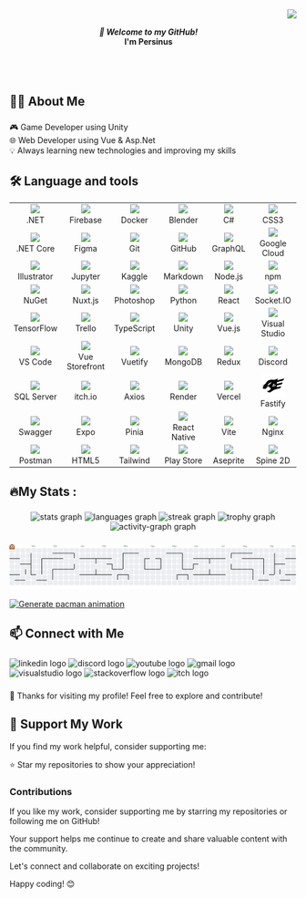 <img align="right" height="120" src="https://i.pinimg.com/736x/12/78/03/1278039c9a4b6f833ec87cc97287a11c.jpg"  />



<br>

<p align="center" >
  <strong><em>👋 Welcome to my GitHub!</em></strong><br>
  <strong>I'm Persinus</strong>
</p>

<br>

<br clear="both">




<h2 align="left">👩‍💻  About Me</h2>

###

<p align="left">🎮 Game Developer using Unity<br>🌐 Web Developer using Vue & Asp.Net<br>💡 Always learning new technologies and improving my skills</p>

###

<h2 align="left">🛠 Language and tools</h2>

<table align="center">
  <tr>
    <td align="center"><img src="https://cdn.jsdelivr.net/gh/devicons/devicon/icons/dot-net/dot-net-plain-wordmark.svg" height="40"/><br/>.NET</td>
    <td align="center"><img src="https://cdn.jsdelivr.net/gh/devicons/devicon/icons/firebase/firebase-plain-wordmark.svg" height="40"/><br/>Firebase</td>
    <td align="center"><img src="https://cdn.jsdelivr.net/gh/devicons/devicon/icons/docker/docker-original.svg" height="40"/><br/>Docker</td>
    <td align="center"><img src="https://cdn.jsdelivr.net/gh/devicons/devicon/icons/blender/blender-original.svg" height="40"/><br/>Blender</td>
    <td align="center"><img src="https://cdn.jsdelivr.net/gh/devicons/devicon/icons/csharp/csharp-original.svg" height="40"/><br/>C#</td>
    <td align="center"><img src="https://cdn.jsdelivr.net/gh/devicons/devicon/icons/css3/css3-original.svg" height="40"/><br/>CSS3</td>
  </tr>
  <tr>
    <td align="center"><img src="https://cdn.jsdelivr.net/gh/devicons/devicon/icons/dotnetcore/dotnetcore-original.svg" height="40"/><br/>.NET Core</td>
    <td align="center"><img src="https://cdn.jsdelivr.net/gh/devicons/devicon/icons/figma/figma-original.svg" height="40"/><br/>Figma</td>
    <td align="center"><img src="https://cdn.jsdelivr.net/gh/devicons/devicon/icons/git/git-original.svg" height="40"/><br/>Git</td>
    <td align="center"><img src="https://cdn.jsdelivr.net/gh/devicons/devicon/icons/github/github-original.svg" height="40"/><br/>GitHub</td>
    <td align="center"><img src="https://cdn.jsdelivr.net/gh/devicons/devicon/icons/graphql/graphql-plain.svg" height="40"/><br/>GraphQL</td>
    <td align="center"><img src="https://cdn.jsdelivr.net/gh/devicons/devicon/icons/googlecloud/googlecloud-original.svg" height="40"/><br/>Google Cloud</td>
  </tr>
  <tr>
    <td align="center"><img src="https://cdn.jsdelivr.net/gh/devicons/devicon/icons/illustrator/illustrator-plain.svg" height="40"/><br/>Illustrator</td>
    <td align="center"><img src="https://cdn.jsdelivr.net/gh/devicons/devicon/icons/jupyter/jupyter-original.svg" height="40"/><br/>Jupyter</td>
    <td align="center"><img src="https://cdn.jsdelivr.net/gh/devicons/devicon/icons/kaggle/kaggle-original.svg" height="40"/><br/>Kaggle</td>
    <td align="center"><img src="https://cdn.jsdelivr.net/gh/devicons/devicon/icons/markdown/markdown-original.svg" height="40"/><br/>Markdown</td>
    <td align="center"><img src="https://cdn.jsdelivr.net/gh/devicons/devicon/icons/nodejs/nodejs-original.svg" height="40"/><br/>Node.js</td>
    <td align="center"><img src="https://cdn.jsdelivr.net/gh/devicons/devicon/icons/npm/npm-original-wordmark.svg" height="40"/><br/>npm</td>
  </tr>
  <tr>
    <td align="center"><img src="https://cdn.jsdelivr.net/gh/devicons/devicon/icons/nuget/nuget-original.svg" height="40"/><br/>NuGet</td>
    <td align="center"><img src="https://cdn.jsdelivr.net/gh/devicons/devicon/icons/nuxtjs/nuxtjs-original.svg" height="40"/><br/>Nuxt.js</td>
    <td align="center"><img src="https://cdn.jsdelivr.net/gh/devicons/devicon/icons/photoshop/photoshop-plain.svg" height="40"/><br/>Photoshop</td>
    <td align="center"><img src="https://cdn.jsdelivr.net/gh/devicons/devicon/icons/python/python-original.svg" height="40"/><br/>Python</td>
    <td align="center"><img src="https://cdn.jsdelivr.net/gh/devicons/devicon/icons/react/react-original.svg" height="40"/><br/>React</td>
    <td align="center"><img src="https://cdn.jsdelivr.net/gh/devicons/devicon/icons/socketio/socketio-original.svg" height="40"/><br/>Socket.IO</td>
  </tr>
  <tr>
    <td align="center"><img src="https://cdn.jsdelivr.net/gh/devicons/devicon/icons/tensorflow/tensorflow-original.svg" height="40"/><br/>TensorFlow</td>
    <td align="center"><img src="https://cdn.jsdelivr.net/gh/devicons/devicon/icons/trello/trello-plain.svg" height="40"/><br/>Trello</td>
    <td align="center"><img src="https://cdn.jsdelivr.net/gh/devicons/devicon/icons/typescript/typescript-original.svg" height="40"/><br/>TypeScript</td>
    <td align="center"><img src="https://cdn.jsdelivr.net/gh/devicons/devicon/icons/unity/unity-original.svg" height="40"/><br/>Unity</td>
    <td align="center"><img src="https://cdn.jsdelivr.net/gh/devicons/devicon/icons/vuejs/vuejs-original.svg" height="40"/><br/>Vue.js</td>
    <td align="center"><img src="https://cdn.jsdelivr.net/gh/devicons/devicon/icons/visualstudio/visualstudio-plain.svg" height="40"/><br/>Visual Studio</td>
  </tr>
  <tr>
    <td align="center"><img src="https://cdn.jsdelivr.net/gh/devicons/devicon/icons/vscode/vscode-original.svg" height="40"/><br/>VS Code</td>
    <td align="center"><img src="https://cdn.jsdelivr.net/gh/devicons/devicon/icons/vuestorefront/vuestorefront-original.svg" height="40"/><br/>Vue Storefront</td>
    <td align="center"><img src="https://cdn.jsdelivr.net/gh/devicons/devicon/icons/vuetify/vuetify-original.svg" height="40"/><br/>Vuetify</td>
    <td align="center"><img src="https://skillicons.dev/icons?i=mongodb" height="40"/><br/>MongoDB</td>
    <td align="center"><img src="https://skillicons.dev/icons?i=redux" height="40"/><br/>Redux</td>
    <td align="center"><img src="https://cdn.simpleicons.org/discord/5865F2" height="40"/><br/>Discord</td>
  </tr>
 <tr>
  <td align="center">
    <img src="https://cdn.jsdelivr.net/gh/devicons/devicon/icons/microsoftsqlserver/microsoftsqlserver-plain.svg" height="40"/><br/>SQL Server
  </td>
  <td align="center">
    <img src="https://raw.githubusercontent.com/maurodesouza/profile-readme-generator/master/src/assets/icons/social/itch/default.svg" height="40"/><br/>itch.io
  </td>
  <td align="center">
    <img src="https://github.com/user-attachments/assets/12b5f5a8-f9c0-48fe-9db0-ee4db397b403" height="40"/><br/>Axios
  </td>
  <td align="center">
    <img src="https://cdn.sanity.io/images/34ent8ly/production/ec37a3660704e1fa2b4246c9a01ab34e145194ad-824x824.png" height="40"/><br/>Render
  </td>
  <td align="center">
    <img src="https://cdn.jsdelivr.net/gh/devicons/devicon/icons/vercel/vercel-original.svg" height="40"/><br/>Vercel
  </td>
  <td align="center">
    <img src="https://raw.githubusercontent.com/devicons/devicon/master/icons/fastify/fastify-original.svg" height="40"/><br/>Fastify
  </td>
</tr>
<tr>
  <td align="center">
    <img src="https://encrypted-tbn0.gstatic.com/images?q=tbn:ANd9GcRQnHWe2WJtPh62mLOLEk_Zfe0Gc7npVqncGq_0DLeCkvF-U5Ch4G4qJxjexDJeV25rmfQ&usqp=CAU" height="40"/><br/>Swagger
  </td>
  <td align="center">
    <img src="https://cdn.worldvectorlogo.com/logos/expo-go-app.svg" height="40"/><br/>Expo
  </td>
  <td align="center">
    <img src="https://pinia.vuejs.org/logo.svg" height="40"/><br/>Pinia
  </td>
  <td align="center">
    <img src="https://cdn.jsdelivr.net/gh/devicons/devicon/icons/react/react-original.svg" height="40"/><br/>React Native
  </td>
   <td align="center">
    <img src="https://cdn.worldvectorlogo.com/logos/vitejs.svg" height="40"/><br/>Vite
  </td>
  <td align="center">
    <img src="https://cdn.worldvectorlogo.com/logos/nginx-1.svg" height="40"/><br/>Nginx
  </td>
</tr>
<tr>
 <td align="center">
    <img src="https://cdn.worldvectorlogo.com/logos/postman.svg" height="40"/><br/>Postman
  </td>
  <td align="center">
    <img src="https://cdn.worldvectorlogo.com/logos/html-1.svg" height="40"/><br/>HTML5
  </td>
  <td align="center">
    <img src="https://cdn.worldvectorlogo.com/logos/tailwind-css-2.svg" height="40"/><br/>Tailwind
  </td>
  <td align="center">
    <img src="https://cdn.worldvectorlogo.com/logos/google-play-5-5.svg" height="40"/><br/>Play Store
  </td>
    <td align="center">
    <img src="https://encrypted-tbn0.gstatic.com/images?q=tbn:ANd9GcQV0RndXJdnl2lK-ZTNGA8dVWpsJwsicN1foQ&s" height="40"/><br/>Aseprite
  </td>
  <td align="center">
    <img src="https://images.softwaresuggest.com/software_logo/1512818581_Spine%202D-logo.png" height="40"/><br/>Spine 2D
  </td>
</tr>

  
</table>


<h2 align="left">🔥My Stats :</h2>

###

<div align="center">
  <img src="https://github-readme-stats.vercel.app/api?username=Persinus&hide_title=false&hide_rank=false&show_icons=true&include_all_commits=false&count_private=true&disable_animations=false&theme=dracula&locale=en&hide_border=false&order=1" height="150" alt="stats graph"  />
  <img src="https://github-readme-stats.vercel.app/api/top-langs?username=Persinus&locale=en&hide_title=false&layout=compact&card_width=320&langs_count=8&theme=dracula&hide_border=false&order=2" height="150" alt="languages graph"  />
  <img src="https://streak-stats.demolab.com?user=Persinus&locale=en&mode=daily&theme=dracula&hide_border=false&border_radius=15&order=3" height="150" alt="streak graph"  />
  <img src="https://github-profile-trophy.vercel.app?username=Persinus&theme=dracula&column=-1&row=1&margin-w=8&margin-h=8&no-bg=false&no-frame=false&order=4" height="150" alt="trophy graph"  />
  <img src="https://github-readme-activity-graph.vercel.app/graph?username=Persinus&radius=16&theme=dracula&area=true&order=5&hide_title=false&hide_border=false" height="300" alt="activity-graph graph"  />
</div>

###

<picture>
  <source media="(prefers-color-scheme: dark)" srcset="https://raw.githubusercontent.com/Persinus/Persinus/output/pacman-contribution-graph-dark.svg">
  <source media="(prefers-color-scheme: light)" srcset="https://raw.githubusercontent.com/Persinus/Persinus/output/pacman-contribution-graph.svg">
  <img alt="pacman contribution graph" src="https://raw.githubusercontent.com/Persinus/Persinus/output/pacman-contribution-graph.svg">
</picture>

[![Generate pacman animation](https://github.com/Persinus/Persinus/actions/workflows/pacman.yml/badge.svg)](https://github.com/Persinus/Persinus/actions/workflows/pacman.yml)
###


###

<h2 align="left">📫 Connect with Me</h2>

###


<div align="left">
  <img src="https://raw.githubusercontent.com/maurodesouza/profile-readme-generator/master/src/assets/icons/social/linkedin/default.svg" width="52" height="40" alt="linkedin logo"  />
  <img src="https://raw.githubusercontent.com/maurodesouza/profile-readme-generator/master/src/assets/icons/social/discord/default.svg" width="52" height="40" alt="discord logo"  />
  <img src="https://raw.githubusercontent.com/maurodesouza/profile-readme-generator/master/src/assets/icons/social/youtube/default.svg" width="52" height="40" alt="youtube logo"  />
  <img src="https://raw.githubusercontent.com/maurodesouza/profile-readme-generator/master/src/assets/icons/social/gmail/default.svg" width="52" height="40" alt="gmail logo"  />
  <img src="https://raw.githubusercontent.com/maurodesouza/profile-readme-generator/master/src/assets/icons/social/visualstudio/default.svg" width="52" height="40" alt="visualstudio logo"  />
  <img src="https://raw.githubusercontent.com/maurodesouza/profile-readme-generator/master/src/assets/icons/social/stackoverflow/default.svg" width="52" height="40" alt="stackoverflow logo"  />
  <img src="https://raw.githubusercontent.com/maurodesouza/profile-readme-generator/master/src/assets/icons/social/itch/default.svg" width="52" height="40" alt="itch logo"  />
</div>

###

<p align="left">🚀 Thanks for visiting my profile! Feel free to explore and contribute!</p>

###
<h2 align="left">💖 Support My Work</h2>

<p align="left">If you find my work helpful, consider supporting me:</p>
<p align="left">⭐ Star my repositories to show your appreciation!</p>


### Contributions

<p align="left">If you like my work, consider supporting me by starring my repositories or following me on GitHub!</p>

<p align="left">Your support helps me continue to create and share valuable content with the community.</p>

<p align="left">Let's connect and collaborate on exciting projects!</p>

<p align="left">Happy coding! 😊</p>

